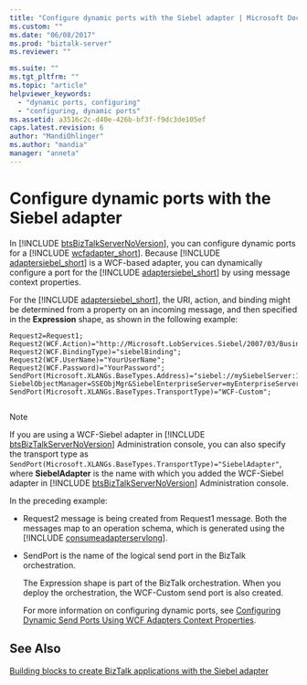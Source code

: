 ```yaml
---
title: "Configure dynamic ports with the Siebel adapter | Microsoft Docs"
ms.custom: ""
ms.date: "06/08/2017"
ms.prod: "biztalk-server"
ms.reviewer: ""

ms.suite: ""
ms.tgt_pltfrm: ""
ms.topic: "article"
helpviewer_keywords: 
  - "dynamic ports, configuring"
  - "configuring, dynamic ports"
ms.assetid: a3516c2c-d40e-426b-bf3f-f9dc3de105ef
caps.latest.revision: 6
author: "MandiOhlinger"
ms.author: "mandia"
manager: "anneta"
---
```

# Configure dynamic ports with the Siebel adapter
In [!INCLUDE [btsBizTalkServerNoVersion](../../includes/btsbiztalkservernoversion-md.md)], you can configure dynamic ports for a [!INCLUDE [wcfadapter_short](../../includes/wcfadapter-short-md.md)]. Because [!INCLUDE [adaptersiebel_short](../../includes/adaptersiebel-short-md.md)] is a WCF-based adapter, you can dynamically configure a port for the [!INCLUDE [adaptersiebel_short](../../includes/adaptersiebel-short-md.md)] by using message context properties.  
  
 For the [!INCLUDE [adaptersiebel_short](../../includes/adaptersiebel-short-md.md)], the URI, action, and binding might be determined from a property on an incoming message, and then specified in the <strong>Expression</strong> shape, as shown in the following example:  
  
```  
Request2=Request1;  
Request2(WCF.Action)="http://Microsoft.LobServices.Siebel/2007/03/BusinessObjects/Account/Account/Insert";  
Request2(WCF.BindingType)="siebelBinding";  
Request2(WCF.UserName)="YourUserName";  
Request2(WCF.Password)="YourPassword";  
SendPort(Microsoft.XLANGs.BaseTypes.Address)="siebel://mySiebelServer:1234?SiebelObjectManager=SSEObjMgr&SiebelEnterpriseServer=myEnterpriseServer&Language=enu";  
SendPort(Microsoft.XLANGs.BaseTypes.TransportType)="WCF-Custom";  
  
```  
  
> [!NOTE]
>  If you are using a WCF-Siebel adapter in [!INCLUDE [btsBizTalkServerNoVersion](../../includes/btsbiztalkservernoversion-md.md)] Administration console, you can also specify the transport type as `SendPort(Microsoft.XLANGs.BaseTypes.TransportType)="SiebelAdapter"`, where <strong>SiebelAdapter</strong> is the name with which you added the WCF-Siebel adapter in [!INCLUDE [btsBizTalkServerNoVersion](../../includes/btsbiztalkservernoversion-md.md)] Administration console.  
  
 In the preceding example:  
  
- Request2 message is being created from Request1 message. Both the messages map to an operation schema, which is generated using the [!INCLUDE [consumeadapterservlong](../../includes/consumeadapterservlong-md.md)].  
  
- SendPort is the name of the logical send port in the BizTalk orchestration.  
  
  The Expression shape is part of the BizTalk orchestration. When you deploy the orchestration, the WCF-Custom send port is also created.  
  
  For more information on configuring dynamic ports, see [Configuring Dynamic Send Ports Using WCF Adapters Context Properties](../../core/configuring-dynamic-send-ports-using-wcf-adapters-context-properties.md).
  
## See Also  
[Building blocks to create BizTalk applications with the Siebel adapter](../../adapters-and-accelerators/adapter-siebel/building-blocks-to-create-biztalk-applications-with-the-siebel-adapter.md)